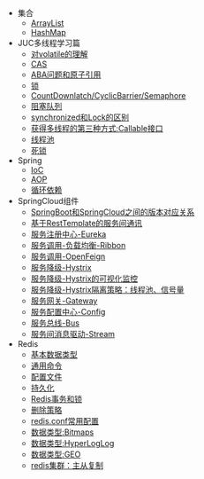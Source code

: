 * 集合
    * [ArrayList](collection/010-ArrayList.md)
    * [HashMap](collection/020-HashMap.md)
* JUC多线程学习篇
    * [对volatile的理解](juc/010-volatile关键字.md)
    * [CAS](juc/020-CAS.md)
    * [ABA问题和原子引用](juc/030-ABA.md)
    * [锁](juc/050-Lock.md)
    * [CountDownlatch/CyclicBarrier/Semaphore](juc/060-CountDownlatch_CyclicBarrier_Semaphore.md)
    * [阻塞队列](juc/070-BlockingQueue.md)
    * [synchronized和Lock的区别](juc/080-synchronizedAndLock.md)
    * [获得多线程的第三种方式:Callable接口](juc/090-Callable.md)
    * [线程池](juc/100-ThreadPool.md)
    * [死锁](juc/110-Deadlock.md)
* Spring
    * [IoC](spring/010-IoC.md)
    * [AOP](spring/020-AOP.md)
    * [循环依赖](spring/030-CircularDependencies.md)
* SpringCloud组件
    * [SpringBoot和SpringCloud之间的版本对应关系](spring-cloud/007-ver.md)
    * [基于RestTemplate的服务间通讯](spring-cloud/008-RestTemplate.md)
    * [服务注册中心-Eureka](spring-cloud/010-Eureka.md)
    * [服务调用-负载均衡-Ribbon](spring-cloud/020-Ribbon.md)
    * [服务调用-OpenFeign](spring-cloud/030-OpenFeign.md)
    * [服务降级-Hystrix](spring-cloud/040-Hystrix.md)
    * [服务降级-Hystrix的可视化监控](spring-cloud/045-HystrixDashboard.md)
    * [服务降级-Hystrix隔离策略：线程池、信号量](spring-cloud/048-Hystrix48.md)
    * [服务网关-Gateway](spring-cloud/050-Gateway.md)
    * [服务配置中心-Config](spring-cloud/060-Config.md)
    * [服务总线-Bus](spring-cloud/070-Bus.md)
    * [服务间消息驱动-Stream](spring-cloud/080-Stream.md)
* Redis
    * [基本数据类型](redis/020-basicDataType.md)
    * [通用命令](redis/030-basicCmd.md)
    * [配置文件](redis/040-configFile.md)
    * [持久化](redis/050-persistent.md)
    * [Redis事务和锁](redis/060-transactionAndLock.md)
    * [删除策略](redis/070-delPolicy.md)
    * [redis.conf常用配置](redis/080-conf.md)
    * [数据类型:Bitmaps](redis/090-bitmaps.md)
    * [数据类型:HyperLogLog](redis/100-HyperLogLog.md)
    * [数据类型:GEO](redis/110-GEO.md)
    * [redis集群：主从复制](redis/120-masterSlave.md)
